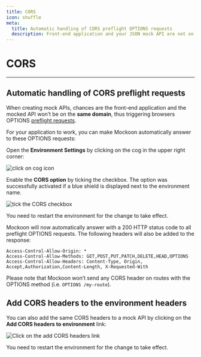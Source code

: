```yaml
---
title: CORS
icon: shuffle
meta:
  title: Automatic handling of CORS preflight OPTIONS requests
  description: Front-end application and your JSON mock API are not on the same domain? Handle preflight OPTIONS requests automatically with Mockoon
---
```


# CORS

---

## Automatic handling of CORS preflight requests

When creating mock APIs, chances are the front-end application and the mocked API won’t be on the **same domain**, thus triggering browsers OPTIONS [preflight requests](https://developer.mozilla.org/en-US/docs/Web/HTTP/CORS).

For your application to work, you can make Mockoon automatically answer to these OPTIONS requests:

Open the **Environment Settings** by clicking on the cog in the upper right corner:

![click on cog icon](/images/docs/open-settings.png)

Enable the **CORS option** by ticking the checkbox. The option was successfully activated if a blue shield is displayed next to the environment name.

![tick the CORS checkbox](/images/docs/enable-cors.png)

You need to restart the environment for the change to take effect.

Mockoon will now automatically answer with a 200 HTTP status code to all preflight OPTIONS requests. The following headers will also be added to the response:

```
Access-Control-Allow-Origin: *
Access-Control-Allow-Methods: GET,POST,PUT,PATCH,DELETE,HEAD,OPTIONS
Access-Control-Allow-Headers: Content-Type, Origin, Accept,Authorization,Content-Length, X-Requested-With
```

Please note that Mockoon won’t send any CORS header on routes with the OPTIONS method (i.e. `OPTIONS /my-route`).

## Add CORS headers to the environment headers

You can also add the same CORS headers to a mock API by clicking on the **Add CORS headers to environment** link:

![Click on the add CORS headers link](/images/docs/add-cors-headers.png)

You need to restart the environment for the change to take effect.
